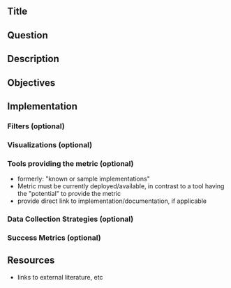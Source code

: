 ## Title

## Question

## Description

## Objectives

## Implementation

### Filters (optional)

### Visualizations (optional)

### Tools providing the metric (optional)
- formerly: "known or sample implementations"
- Metric must be currently deployed/available, in contrast to a tool having the "potential" to provide the metric
- provide direct link to implementation/documentation, if applicable

### Data Collection Strategies (optional)

### Success Metrics (optional)

## Resources
- links to external literature, etc
